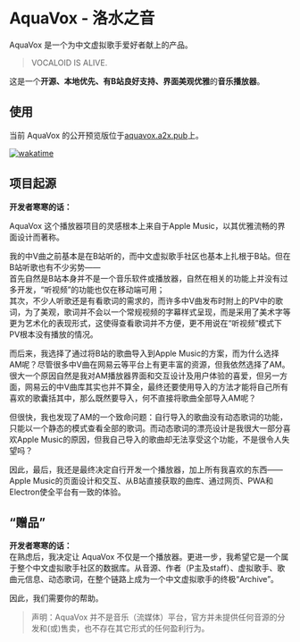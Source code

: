 # AquaVox - 洛水之音

AquaVox 是一个为中文虚拟歌手爱好者献上的产品。

> VOCALOID IS ALIVE.

这是一个**开源、本地优先、有B站良好支持、界面美观优雅**的**音乐播放器**。

## 使用

当前 AquaVox 的公开预览版位于[aquavox.a2x.pub](https://aquavox.a2x.pub)上。

[![wakatime](https://wakatime.com/badge/user/018f0628-909b-47e4-bcfd-0153235426d9/project/b67c03ef-ee0b-45f2-85ec-d9c60269cc55.svg)](https://wakatime.com/badge/user/018f0628-909b-47e4-bcfd-0153235426d9/project/b67c03ef-ee0b-45f2-85ec-d9c60269cc55)

## 项目起源

**开发者寒寒的话：**  

AquaVox 这个播放器项目的灵感根本上来自于Apple Music，以其优雅流畅的界面设计而著称。

我的中V曲之前基本是在B站听的，而中文虚拟歌手社区也基本上扎根于B站。但在B站听歌也有不少劣势——  
首先自然是B站本身并不是一个音乐软件或播放器，自然在相关的功能上并没有过多开发，“听视频”的功能也仅在移动端可用；  
其次，不少人听歌还是有看歌词的需求的，而许多中V曲发布时附上的PV中的歌词，为了美观，歌词并不会以一个常规视频的字幕样式呈现，而是采用了美术字等更为艺术化的表现形式，这使得查看歌词并不方便，更不用说在“听视频”模式下PV根本没有播放的情况。

而后来，我选择了通过将B站的歌曲导入到Apple Music的方案，而为什么选择AM呢？尽管很多中V曲在网易云等平台上有更丰富的资源，但我依然选择了AM。很大一个原因自然是我对AM播放器界面和交互设计及用户体验的喜爱，但另一方面，网易云的中V曲库其实也并不算全，最终还要使用导入的方法才能将自己所有喜欢的歌囊括其中，那么既然要导入，何不直接将歌曲全部导入AM呢？

但很快，我也发现了AM的一个致命问题：自行导入的歌曲没有动态歌词的功能，只能以一个静态的模式查看全部的歌词。而动态歌词的漂亮设计是我很大一部分喜欢Apple Music的原因，但我自己导入的歌曲却无法享受这个功能，不是很令人失望吗？

因此，最后，我还是最终决定自行开发一个播放器，加上所有我喜欢的东西——Apple Music的页面设计和交互、从B站直接获取的曲库、通过网页、PWA和Electron使全平台有一致的体验。

## “赠品”

**开发者寒寒的话：**  
在熟虑后，我决定让 AquaVox 不仅是一个播放器。更进一步，我希望它是一个属于整个中文虚拟歌手社区的数据库。从音源、作者（P主及staff）、虚拟歌手、歌曲元信息、动态歌词，在整个链路上成为一个中文虚拟歌手的终极“Archive”。

因此，我们需要你的帮助。

> 声明：AquaVox 并不是音乐（流媒体）平台，官方并未提供任何音源的分发和(或)售卖，也不存在其它形式的任何盈利行为。
